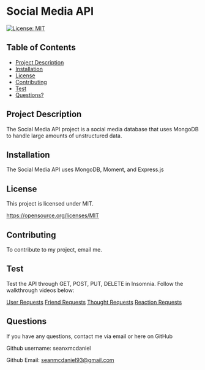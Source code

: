 # Social Media API
  [![License: MIT](https://img.shields.io/badge/License-MIT-yellow.svg)](https://opensource.org/licenses/MIT)

  ## Table of Contents

  * [Project Description](#project-description)
  * [Installation](#installation)
  * [License](#license)
  * [Contributing](#contributing)
  * [Test](#Test)
  * [Questions?](#questions)

  ## Project Description
  
  The Social Media API project is a social media database that uses MongoDB to handle large amounts of unstructured data. 
  
  ## Installation
  
  The Social Media API uses MongoDB, Moment, and Express.js
  
  ## License
  
  This project is licensed under MIT. 

  https://opensource.org/licenses/MIT
  
  ## Contributing
  
  To contribute to my project, email me.
  
  ## Test
  
  Test the API through GET, POST, PUT, DELETE in Insomnia. Follow the walkthrough videos below:
  
  [User Requests](https://drive.google.com/file/d/1c5mxHEKWlWE42OnYfCx8X6UysytfigCy/view)
  [Friend Requests](https://drive.google.com/file/d/1uXXnExCOpboVownzvgMm-fs89ljpryoZ/view)
  [Thought Requests](https://drive.google.com/file/d/1HVNa77VATvhY_bb5_9v255jO14_OyZTe/view)
  [Reaction Requests](https://drive.google.com/file/d/1oW-XB_QmkyiC70cEE8VIBXmeXt7oyHsZ/view)
  
  ## Questions

  If you have any questions, contact me via email or here on GitHub
  
  Github username: seanxmcdaniel
  
  Github Email: seanmcdaniel93@gmail.com
